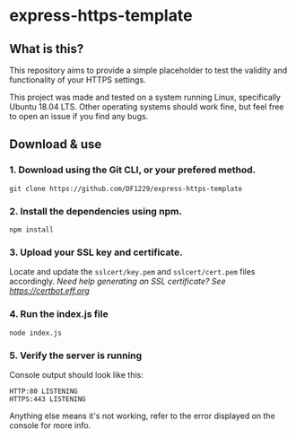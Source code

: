 # express-https-template

## What is this?
This repository aims to provide a simple placeholder to test the validity and functionality of your HTTPS settings.

This project was made and tested on a system running Linux, specifically Ubuntu 18.04 LTS. 
Other operating systems should work fine, but feel free to open an issue if you find any bugs.

## Download & use
### 1. Download using the Git CLI, or your prefered method.
`git clone https://github.com/DF1229/express-https-template`

### 2. Install the dependencies using npm.
`npm install`

### 3. Upload your SSL key and certificate.
Locate and update the `sslcert/key.pem` and `sslcert/cert.pem` files accordingly.
*Need help generating an SSL certificate? See https://certbot.eff.org*

### 4. Run the index.js file
`node index.js`

### 5. Verify the server is running
Console output should look like this:

```
HTTP:80 LISTENING
HTTPS:443 LISTENING
```

Anything else means it's not working, refer to the error displayed on the console for more info.
